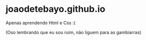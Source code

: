 # joaodetebayo.github.io
Apenas aprendendo Html e Css :(

(Oso lembrando que eu sou ruim, não liguem para as gambiarras)
